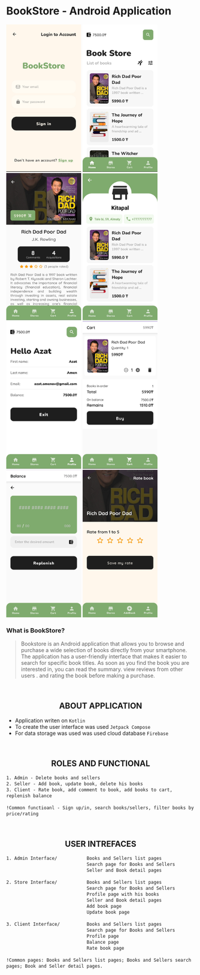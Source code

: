 # BookStore - Android Application

<img src="https://github.com/azikkw/BookStore/blob/main/previews/SignIn.jpg" width="200"> <img src="https://github.com/azikkw/BookStore/blob/main/previews/HomePage.jpg" width="200"> <img src="https://github.com/azikkw/BookStore/blob/main/previews/BookPage.jpg" width="200"> <img src="https://github.com/azikkw/BookStore/blob/main/previews/StorePage.jpg" width="200"> <img src="https://github.com/azikkw/BookStore/blob/main/previews/Profile.jpg" width="200"> <img src="https://github.com/azikkw/BookStore/blob/main/previews/Cart.jpg" width="200"> <img src="https://github.com/azikkw/BookStore/blob/main/previews/Balance.jpg" width="200"> <img src="https://github.com/azikkw/BookStore/blob/main/previews/RateBook.jpg" width="200">

### What is BookStore?
> Bookstore is an Android application that allows you to browse and purchase a wide selection of books directly from your smartphone. The application has a user-friendly interface that makes it easier to search for specific book titles. As soon as you find the book you are interested in, you can read the summary. view reviews from other users . and rating the book before making a purchase.
  
⠀  
<h2 align="center">ABOUT APPLICATION</h2>

* Application writen on `Kotlin`
* To create the user interface was used `Jetpack Compose`
* For data storage was used was used cloud database `Firebase`
  
⠀  
<h2 align="center">ROLES AND FUNCTIONAL</h2>

    1. Admin - Delete books and sellers
    2. Seller - Add book, update book, delete his books
    3. Client - Rate book, add comment to book, add books to cart, replenish balance
    
    !Common functioanl - Sign up/in, search books/sellers, filter books by price/rating
  
⠀  
<h2 align="center">USER INTREFACES</h2>
  
    1. Admin Interface/           Books and Sellers list pages
                                  Search page for Books and Sellers
                                  Seller and Book detail pages
                                           
    2. Store Interface/           Books and Sellers list pages
                                  Search page for Books and Sellers
                                  Profile page with his books
                                  Seller and Book detail pages
                                  Add book page
                                  Update book page
    
    3. Client Interface/          Books and Sellers list pages
                                  Search page for Books and Sellers
                                  Profile page
                                  Balance page
                                  Rate book page
                                  
    !Common pages: Books and Sellers list pages; Books and Sellers search pages; Book and Seller detail pages.
